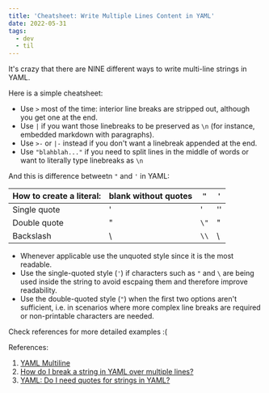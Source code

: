 ```yaml
---
title: 'Cheatsheet: Write Multiple Lines Content in YAML'
date: 2022-05-31
tags:
  - dev
  - til
---
```


It's crazy that there are NINE different ways to write multi-line strings in
YAML.

Here is a simple cheatsheet:

- Use `>` most of the time: interior line breaks are stripped out, although you
  get one at the end.
- Use `|` if you want those linebreaks to be preserved as `\n` (for instance,
  embedded markdown with paragraphs).
- Use `>-` or `|-` instead if you don't want a linebreak appended at the end.
- Use `"blahblah..."` if you need to split lines in the middle of words or want
  to literally type linebreaks as `\n`

And this is difference betweetn `"` and `'` in YAML:

| How to create a literal: | blank without quotes | `"`  | `'` |
| ------------------------ | -------------------- | ---- | --- |
| Single quote             | '                    | '    | ''  |
| Double quote             | "                    | `\"` | "   |
| Backslash                | \                    | `\\` | \   |

- Whenever applicable use the unquoted style since it is the most readable.
- Use the single-quoted style (`'`) if characters such as `"` and `\` are being
  used inside the string to avoid escpaing them and therefore improve
  readability.
- Use the double-quoted style (`"`) when the first two options aren't
  sufficient, i.e. in scenarios where more complex line breaks are required or
  non-printable characters are needed.

Check references for more detailed examples :(

References:

1. [YAML Multiline](https://yaml-multiline.info/)
2. [How do I break a string in YAML over multiple lines?](https://stackoverflow.com/questions/3790454/how-do-i-break-a-string-in-yaml-over-multiple-lines)
3. [YAML: Do I need quotes for strings in YAML?](https://stackoverflow.com/questions/19109912/yaml-do-i-need-quotes-for-strings-in-yaml)
